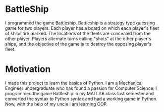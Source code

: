 # BattleShip

I programmed the game Battleship. 
Battleship is a strategy type guessing game for two players. Each player has a board on which each player's fleet of ships are marked. The locations of the fleets are concealed from the other player. Players alternate turns calling "shots" at the other player's ships, and the objective of the game is to destroy the opposing player's fleet.

# Motivation

I made this project to learn the basics of Python. I am a Mechanical Engineer undergraduate who has found a passion for Computer Science. I programmed the game Battleship in my MATLAB class last semester and converted the syntax to Python syntax and had a working game in Python. Now, with the help of my uncle I am learning OOP. 